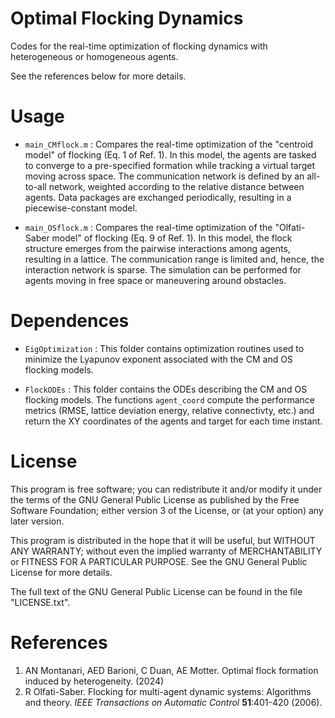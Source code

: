 # Optimal Flocking Dynamics
Codes for the real-time optimization of flocking dynamics with heterogeneous or homogeneous agents.

See the references below for more details.

# Usage

- `main_CMflock.m` : Compares the real-time optimization of the "centroid model" of flocking (Eq. 1 of Ref. 1). In this model, the agents are tasked to converge to a pre-specified formation while tracking a virtual target moving across space. The communication network is defined by an all-to-all network, weighted according to the relative distance between agents. Data packages are exchanged periodically, resulting in a piecewise-constant model.

- `main_OSflock.m` : Compares the real-time optimization of the "Olfati-Saber model" of flocking (Eq. 9 of Ref. 1). In this model, the flock structure emerges from the pairwise interactions among agents, resulting in a lattice. The communication range is limited and, hence, the interaction network is sparse. The simulation can be performed for agents moving in free space or maneuvering around obstacles.

# Dependences

- `EigOptimization` : This folder contains optimization routines used to minimize the Lyapunov exponent associated with the CM and OS flocking models.
  
- `FlockODEs` : This folder contains the ODEs describing the CM and OS flocking models. The functions `agent_coord` compute the performance metrics (RMSE, lattice deviation energy, relative connectivty, etc.) and return the XY coordinates of the agents and target for each time instant.

# License

This program is free software; you can redistribute it and/or modify it under the terms of the GNU General Public License as published by the Free Software Foundation; either version 3 of the License, or (at your option) any later version.

This program is distributed in the hope that it will be useful, but WITHOUT ANY WARRANTY; without even the implied warranty of MERCHANTABILITY or FITNESS FOR A PARTICULAR PURPOSE. See the GNU General Public License for more details.

The full text of the GNU General Public License can be found in the file "LICENSE.txt".

# References
1.  AN Montanari, AED Barioni, C Duan, AE Motter. Optimal flock formation induced by heterogeneity. (2024)
2.  R Olfati-Saber. Flocking for multi-agent dynamic systems: Algorithms and theory. *IEEE Transactions on Automatic Control* **51**:401-420 (2006).
